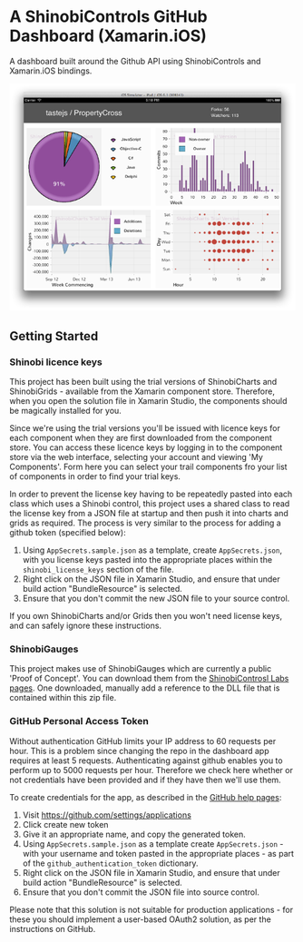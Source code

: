 # A ShinobiControls GitHub Dashboard (Xamarin.iOS)


A dashboard built around the Github API using ShinobiControls and Xamarin.iOS bindings.

![Dashboard app](screenshot.png)


## Getting Started

### Shinobi licence keys

This project has been built using the trial versions of ShinobiCharts and ShinobiGrids - available from the Xamarin component store. Therefore, when you open the solution file in Xamarin Studio, the components should be magically installed for you.

Since we're using the trial versions you'll be issued with licence keys for each component when they are first downloaded from the component store. You can access these licence keys by logging in to the component store via the web interface, selecting your account and viewing 'My Components'. Form here you can select your trail components fro your list of components in order to find your trial keys.

In order to prevent the license key having to be repeatedly pasted into each class which uses a Shinobi control, this project uses a shared class to read the license key from a JSON file at startup and then push it into charts and grids as required. The process is very similar to the process for adding a github token (specified below):
 
  1. Using `AppSecrets.sample.json` as a template, create `AppSecrets.json`, with you license keys pasted into the appropriate places within the `shinobi_license_keys` section of the file.
  2. Right click on the JSON file in Xamarin Studio, and ensure that under build action "BundleResource" is selected.
  3. Ensure that you don't commit the new JSON file to your source control.

If you own ShinobiCharts and/or Grids then you won't need license keys, and can safely ignore these instructions.

### ShinobiGauges

This project makes use of ShinobiGauges which are currently a public 'Proof of Concept'. You can download them from the [ShinobiControsl Labs pages](http://www.shinobicontrols.com/shinobilabs/). One downloaded, manually add a reference to the DLL file that is contained within this zip file.

### GitHub Personal Access Token

Without authentication GitHub limits your IP address to 60 requests per hour. This is a problem since changing the repo in the dashboard app requires at least 5 requests. Authenticating against github enables you to perform up to 5000 requests per hour. Therefore we check here whether or not credentials have been provided and if they have then we'll use them.

To create credentials for the app, as described in the [GitHub help pages](https://help.github.com/articles/creating-an-access-token-for-command-line-use):

  1. Visit https://github.com/settings/applications
  2. Click create new token
  3. Give it an appropriate name, and copy the generated token.
  4. Using `AppSecrets.sample.json` as a template create `AppSecrets.json` - with your username and token pasted in the appropriate places - as part of the `github_authentication_token` dictionary. 
  5. Right click on the JSON file in Xamarin Studio, and ensure that under build action "BundleResource" is selected.
  6. Ensure that you don't commit the JSON file into source control. 
  
Please note that this solution is not suitable for production applications - for these you should implement a user-based OAuth2 solution, as per the instructions on GitHub.
